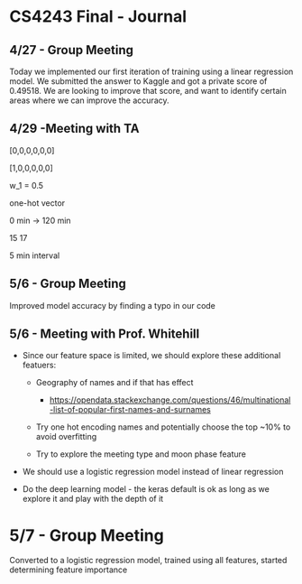 # CS4243 Final - Journal

## 4/27 - Group Meeting

Today we implemented our first iteration of training using a linear regression model. We submitted the answer to Kaggle and got a private score of 0.49518. We are looking to improve that score, and want to identify certain areas where we can improve the accuracy.


## 4/29 -Meeting with TA
[0,0,0,0,0,0]

[1,0,0,0,0,0]

w_1 = 0.5

one-hot vector

0 min -> 120 min

15 17

5 min interval

## 5/6 - Group Meeting
Improved model accuracy by finding a typo in our code

## 5/6 - Meeting with Prof. Whitehill

- Since our feature space is limited, we should explore these additional featuers:
  - Geography of names and if that has effect
    - https://opendata.stackexchange.com/questions/46/multinational-list-of-popular-first-names-and-surnames

  - Try one hot encoding names and potentially choose the top ~10% to avoid overfitting

  - Try to explore the meeting type and moon phase feature

- We should use a logistic regression model instead of linear regression

- Do the deep learning model - the keras default is ok as long as we explore it and play with the depth of it

# 5/7 - Group Meeting
Converted to a logistic regression model, trained using all features, started determining feature importance